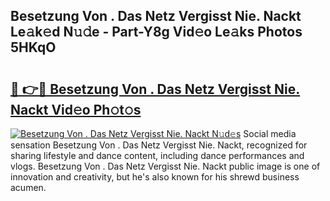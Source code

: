 ## Besetzung Von . Das Netz Vergisst Nie. Nackt Le𝚊k𝚎d N𝚞𝚍e - Part-Y8g Vid𝚎o Le𝚊ks Photos 5HKqO

# <h2><a href="http://fb2u5y8.evod.top/?m=Besetzung+Von+.+Das+Netz+Vergisst+Nie.+Nackt">🔗 👉🔴 Besetzung Von . Das Netz Vergisst Nie. Nackt Vid𝚎o Ph𝚘t𝚘s</a></h2>

[![Besetzung Von . Das Netz Vergisst Nie. Nackt N𝚞d𝚎s](https://i.imgur.com/8V9OHl7.gif)](http://fb2u5y8.evod.top/?m=Besetzung+Von+.+Das+Netz+Vergisst+Nie.+Nackt)
Social media sensation Besetzung Von . Das Netz Vergisst Nie. Nackt, recognized for sharing lifestyle and dance content, including dance performances and vlogs. Besetzung Von . Das Netz Vergisst Nie. Nackt public image is one of innovation and creativity, but he's also known for his shrewd business acumen. 
